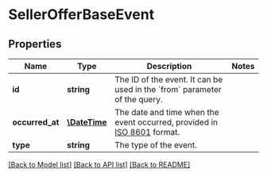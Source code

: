 # SellerOfferBaseEvent

## Properties
Name | Type | Description | Notes
------------ | ------------- | ------------- | -------------
**id** | **string** | The ID of the event. It can be used in the &#x60;from&#x60; parameter of the query. | 
**occurred_at** | [**\DateTime**](\DateTime.md) | The date and time when the event occurred, provided in [ISO 8601](https://en.wikipedia.org/wiki/ISO_8601) format. | 
**type** | **string** | The type of the event. | 

[[Back to Model list]](../../README.md#documentation-for-models) [[Back to API list]](../../README.md#documentation-for-api-endpoints) [[Back to README]](../../README.md)


